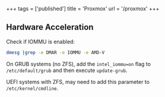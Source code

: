 +++
tags = ['published']
title = 'Proxmox'
url = '/proxmox'
+++

## Hardware Acceleration

Check if IOMMU is enabled:

````bash
dmesg |grep -e DMAR -e IOMMU -e AMD-V
````

On GRUB systems (no ZFS), add the `intel_iommu=on` flag to `/etc/default/grub` and then execute `update-grub`.

UEFI systems with ZFS, may need to add this parameter to `/etc/kernel/cmdline`.
